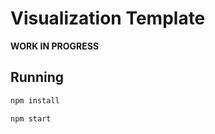 # Visualization Template

**WORK IN PROGRESS**

## Running

```bash
npm install
```

```bash
npm start
```
